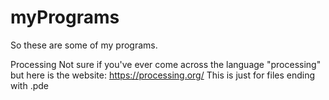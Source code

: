 # myPrograms
So these are some of my programs.



Processing
Not sure if you've ever come across the language "processing" but here is the website: https://processing.org/
This is just for files ending with .pde

